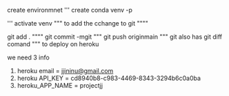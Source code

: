 create environmnet
'''
create conda venv -p

'''
activate venv
"""
to add the cchange to git
""""

git add .
""""
git commit -mgit 
"""
git push originmain
"""
git also has git diff comand
"""
to deploy on heroku

we need 3 info 
1. heroku email = jjininu@gmail.com
2. heroku API_KEY = cd8940b8-c983-4469-8343-3294b6c0a0ba
3. heroku_APP_NAME = projectjj
